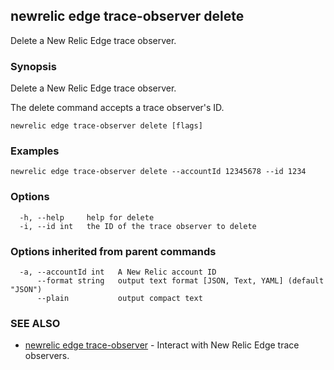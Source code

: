 ## newrelic edge trace-observer delete

Delete a New Relic Edge trace observer.

### Synopsis

Delete a New Relic Edge trace observer.

The delete command accepts a trace observer's ID.


```
newrelic edge trace-observer delete [flags]
```

### Examples

```
newrelic edge trace-observer delete --accountId 12345678 --id 1234
```

### Options

```
  -h, --help     help for delete
  -i, --id int   the ID of the trace observer to delete
```

### Options inherited from parent commands

```
  -a, --accountId int   A New Relic account ID
      --format string   output text format [JSON, Text, YAML] (default "JSON")
      --plain           output compact text
```

### SEE ALSO

* [newrelic edge trace-observer](newrelic_edge_trace-observer.md)	 - Interact with New Relic Edge trace observers.

